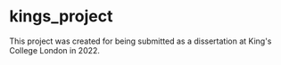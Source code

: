 # kings_project
This project was created for being submitted as a dissertation at King's College London in 2022.
